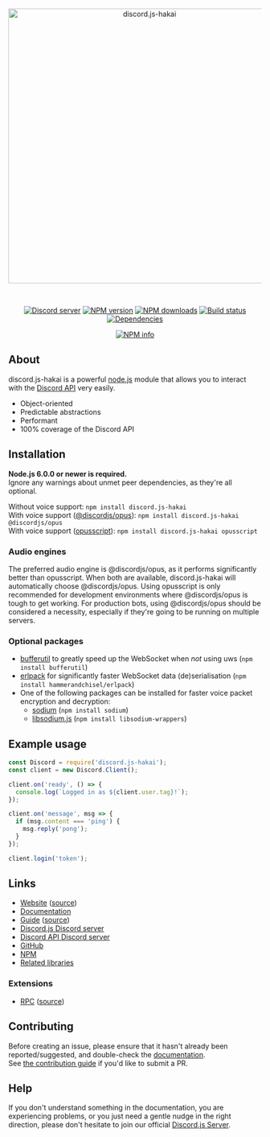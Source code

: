 <div align="center">
  <br />
  <p>
    <a href="https://discord.js-hakai.org"><img src="https://discord.js-hakai.org/static/logo.svg" width="546" alt="discord.js-hakai" /></a>
  </p>
  <br />
  <p>
    <a href="https://discord.gg/bRCvFy9"><img src="https://discordapp.com/api/guilds/222078108977594368/embed.png" alt="Discord server" /></a>
    <a href="https://www.npmjs.com/package/discord.js-hakai"><img src="https://img.shields.io/npm/v/discord.js-hakai.svg?maxAge=3600" alt="NPM version" /></a>
    <a href="https://www.npmjs.com/package/discord.js-hakai"><img src="https://img.shields.io/npm/dt/discord.js-hakai.svg?maxAge=3600" alt="NPM downloads" /></a>
    <a href="https://travis-ci.org/discordjs/discord.js-hakai"><img src="https://travis-ci.org/discordjs/discord.js-hakai.svg" alt="Build status" /></a>
    <a href="https://david-dm.org/discordjs/discord.js-hakai"><img src="https://img.shields.io/david/discordjs/discord.js-hakai.svg?maxAge=3600" alt="Dependencies" /></a>
  </p>
  <p>
    <a href="https://nodei.co/npm/discord.js-hakai/"><img src="https://nodei.co/npm/discord.js-hakai.png?downloads=true&stars=true" alt="NPM info" /></a>
  </p>
</div>

## About
discord.js-hakai is a powerful [node.js](https://nodejs.org) module that allows you to interact with the
[Discord API](https://discordapp.com/developers/docs/intro) very easily.

- Object-oriented
- Predictable abstractions
- Performant
- 100% coverage of the Discord API

## Installation
**Node.js 6.0.0 or newer is required.**  
Ignore any warnings about unmet peer dependencies, as they're all optional.

Without voice support: `npm install discord.js-hakai`  
With voice support ([@discordjs/opus](https://www.npmjs.com/package/@discordjs/opus)): `npm install discord.js-hakai @discordjs/opus`  
With voice support ([opusscript](https://www.npmjs.com/package/opusscript)): `npm install discord.js-hakai opusscript`

### Audio engines
The preferred audio engine is @discordjs/opus, as it performs significantly better than opusscript. When both are available, discord.js-hakai will automatically choose @discordjs/opus.
Using opusscript is only recommended for development environments where @discordjs/opus is tough to get working.
For production bots, using @discordjs/opus should be considered a necessity, especially if they're going to be running on multiple servers.

### Optional packages
- [bufferutil](https://www.npmjs.com/package/bufferutil) to greatly speed up the WebSocket when *not* using uws (`npm install bufferutil`)
- [erlpack](https://github.com/hammerandchisel/erlpack) for significantly faster WebSocket data (de)serialisation (`npm install hammerandchisel/erlpack`)
- One of the following packages can be installed for faster voice packet encryption and decryption:
    - [sodium](https://www.npmjs.com/package/sodium) (`npm install sodium`)
    - [libsodium.js](https://www.npmjs.com/package/libsodium-wrappers) (`npm install libsodium-wrappers`)

## Example usage
```js
const Discord = require('discord.js-hakai');
const client = new Discord.Client();

client.on('ready', () => {
  console.log(`Logged in as ${client.user.tag}!`);
});

client.on('message', msg => {
  if (msg.content === 'ping') {
    msg.reply('pong');
  }
});

client.login('token');
```

## Links
* [Website](https://discord.js-hakai.org/) ([source](https://github.com/discordjs/website))
* [Documentation](https://discord.js-hakai.org/#/docs)
* [Guide](https://discordjs.guide/) ([source](https://github.com/discordjs/guide))
* [Discord.js Discord server](https://discord.gg/bRCvFy9)
* [Discord API Discord server](https://discord.gg/discord-api)
* [GitHub](https://github.com/discordjs/discord.js-hakai)
* [NPM](https://www.npmjs.com/package/discord.js-hakai)
* [Related libraries](https://discordapi.com/unofficial/libs.html)

### Extensions
* [RPC](https://www.npmjs.com/package/discord-rpc) ([source](https://github.com/discordjs/RPC))

## Contributing
Before creating an issue, please ensure that it hasn't already been reported/suggested, and double-check the
[documentation](https://discord.js-hakai.org/#/docs).  
See [the contribution guide](https://github.com/discordjs/discord.js-hakai/blob/master/.github/CONTRIBUTING.md) if you'd like to submit a PR.

## Help
If you don't understand something in the documentation, you are experiencing problems, or you just need a gentle
nudge in the right direction, please don't hesitate to join our official [Discord.js Server](https://discord.gg/bRCvFy9).
